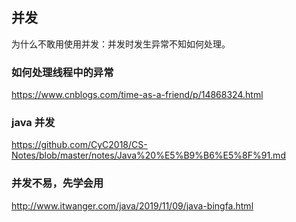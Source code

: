## 并发
为什么不敢用使用并发：并发时发生异常不知如何处理。


### 如何处理线程中的异常
https://www.cnblogs.com/time-as-a-friend/p/14868324.html

### java 并发
https://github.com/CyC2018/CS-Notes/blob/master/notes/Java%20%E5%B9%B6%E5%8F%91.md

### 并发不易，先学会用
http://www.itwanger.com/java/2019/11/09/java-bingfa.html